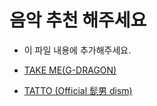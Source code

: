 # 음악 추천 해주세요

- 이 파일 내용에 추가해주세요.

- [TAKE ME(G-DRAGON)](https://www.youtube.com/watch?v=IgIqM68qvF0)
- [TATTO (Official 髭男 dism)](https://www.youtube.com/watch?v=Var9VKC5gm8&list=RDVar9VKC5gm8&start_radio=1)
